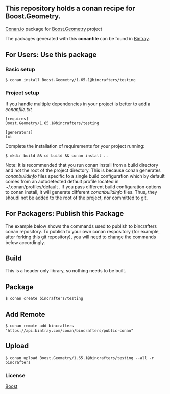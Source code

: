 ## This repository holds a conan recipe for Boost.Geometry.

[Conan.io](https://conan.io) package for [Boost.Geometry](https://github.com/Boostorg/Geometry) project

The packages generated with this **conanfile** can be found in [Bintray](https://bintray.com/bincrafters/public-conan/Boost.Geometry%3Abincrafters).

## For Users: Use this package

### Basic setup

    $ conan install Boost.Geometry/1.65.1@bincrafters/testing

### Project setup

If you handle multiple dependencies in your project is better to add a *conanfile.txt*

    [requires]
    Boost.Geometry/1.65.1@bincrafters/testing

    [generators]
    txt

Complete the installation of requirements for your project running:</small></span>

    $ mkdir build && cd build && conan install ..
	
Note: It is recommended that you run conan install from a build directory and not the root of the project directory.  This is because conan generates *conanbuildinfo* files specific to a single build configuration which by default comes from an autodetected default profile located in ~/.conan/profiles/default .  If you pass different build configuration options to conan install, it will generate different *conanbuildinfo* files.  Thus, they shoudl not be added to the root of the project, nor committed to git. 

## For Packagers: Publish this Package

The example below shows the commands used to publish to bincrafters conan repository. To publish to your own conan respository (for example, after forking this git repository), you will need to change the commands below accordingly. 

## Build  

This is a header only library, so nothing needs to be built.

## Package 

    $ conan create bincrafters/testing
	
## Add Remote

	$ conan remote add bincrafters "https://api.bintray.com/conan/bincrafters/public-conan"

## Upload

    $ conan upload Boost.Geometry/1.65.1@bincrafters/testing --all -r bincrafters

### License
[Boost](LICENSE)
